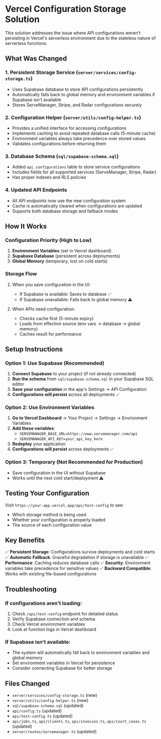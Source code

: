 # Vercel Configuration Storage Solution

This solution addresses the issue where API configurations weren't persisting in Vercel's serverless environment due to the stateless nature of serverless functions.

## What Was Changed

### 1. **Persistent Storage Service** (`server/services/config-storage.ts`)
- Uses Supabase database to store API configurations persistently
- Automatically falls back to global memory and environment variables if Supabase isn't available
- Stores ServeManager, Stripe, and Radar configurations securely

### 2. **Configuration Helper** (`server/utils/config-helper.ts`)
- Provides a unified interface for accessing configurations
- Implements caching to avoid repeated database calls (5-minute cache)
- Environment variables always take precedence over stored values
- Validates configurations before returning them

### 3. **Database Schema** (`sql/supabase-schema.sql`)
- Added `api_configurations` table to store service configurations
- Includes fields for all supported services (ServeManager, Stripe, Radar)
- Has proper indexes and RLS policies

### 4. **Updated API Endpoints**
- All API endpoints now use the new configuration system
- Cache is automatically cleared when configurations are updated
- Supports both database storage and fallback modes

## How It Works

### Configuration Priority (High to Low)
1. **Environment Variables** (set in Vercel dashboard)
2. **Supabase Database** (persistent across deployments)
3. **Global Memory** (temporary, lost on cold starts)

### Storage Flow
1. When you save configuration in the UI:
   - If Supabase is available: Saves to database ✅
   - If Supabase unavailable: Falls back to global memory ⚠️

2. When APIs need configuration:
   - Checks cache first (5-minute expiry)
   - Loads from effective source (env vars → database → global memory)
   - Caches result for performance

## Setup Instructions

### Option 1: Use Supabase (Recommended)
1. **Connect Supabase** to your project (if not already connected)
2. **Run the schema** from `sql/supabase-schema.sql` in your Supabase SQL editor
3. **Save your configuration** in the app's Settings → API Configuration
4. **Configurations will persist** across all deployments ✅

### Option 2: Use Environment Variables
1. **Go to Vercel Dashboard** → Your Project → Settings → Environment Variables
2. **Add these variables**:
   - `SERVEMANAGER_BASE_URL=https://www.servemanager.com/api`
   - `SERVEMANAGER_API_KEY=your_api_key_here`
3. **Redeploy** your application
4. **Configurations will persist** across deployments ✅

### Option 3: Temporary (Not Recommended for Production)
- Save configuration in the UI without Supabase
- Works until the next cold start/deployment ⚠️

## Testing Your Configuration

Visit `https://your-app.vercel.app/api/test-config` to see:
- Which storage method is being used
- Whether your configuration is properly loaded
- The source of each configuration value

## Key Benefits

✅ **Persistent Storage**: Configurations survive deployments and cold starts
✅ **Automatic Fallback**: Graceful degradation if storage is unavailable
✅ **Performance**: Caching reduces database calls
✅ **Security**: Environment variables take precedence for sensitive values
✅ **Backward Compatible**: Works with existing file-based configurations

## Troubleshooting

### If configurations aren't loading:
1. Check `/api/test-config` endpoint for detailed status
2. Verify Supabase connection and schema
3. Check Vercel environment variables
4. Look at function logs in Vercel dashboard

### If Supabase isn't available:
- The system will automatically fall back to environment variables and global memory
- Set environment variables in Vercel for persistence
- Consider connecting Supabase for better storage

## Files Changed
- `server/services/config-storage.ts` (new)
- `server/utils/config-helper.ts` (new)
- `sql/supabase-schema.sql` (updated)
- `api/config.ts` (updated)
- `api/test-config.ts` (updated)
- `api/jobs.ts`, `api/clients.ts`, `api/invoices.ts`, `api/court_cases.ts` (updated)
- `server/routes/servemanager.ts` (updated)
